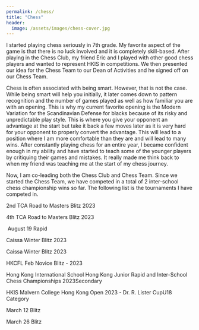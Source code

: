 ```yaml
---
permalink: /chess/
title: "Chess"
header:
  image: /assets/images/chess-cover.jpg
---
```


I started playing chess seriously in 7th grade. My favorite aspect of the game is that there is no luck involved and it is completely skill-based. After playing in the Chess Club, my friend Eric and I played with other good chess players and wanted to represent HKIS in competitions. We then presented our idea for the Chess Team to our Dean of Activities and he signed off on our Chess Team.

Chess is often associated with being smart. However, that is not the case. While being smart will help you initially, it later comes down to pattern recognition and the number of games played as well as how familiar you are with an opening. This is why my current favorite opening is the Modern Variation for the Scandinavian Defense for blacks because of its risky and unpredictable play style. This is where you give your opponent an advantage at the start but take it back a few moves later as it is very hard for your opponent to properly convert the advantage. This will lead to a position where I am more comfortable than they are and will lead to many wins. After constantly playing chess for an entire year, I became confident enough in my ability and have started to teach some of the younger players by critiquing their games and mistakes. It really made me think back to when my friend was teaching me at the start of my chess journey.

Now, I am co-leading both the Chess Club and Chess Team. Since we started the Chess Team, we have competed in a total of 2 inter-school chess championship wins so far. The following list is the tournaments I have competed in.



2nd TCA Road to Masters Blitz 2023

4th TCA Road to Masters Blitz 2023

​
August 19 Rapid


Caissa Winter Blitz 2023


Caissa Winter Blitz 2023

HKCFL Feb  Novice Blitz - 2023

Hong Kong International School
Hong Kong Junior Rapid and Inter-School Chess Championships 2023Secondary


HKIS
Malvern College Hong Kong Open 2023 - Dr. R. Lister CupU18 Category





March 12 Blitz



 
March 26 Blitz




